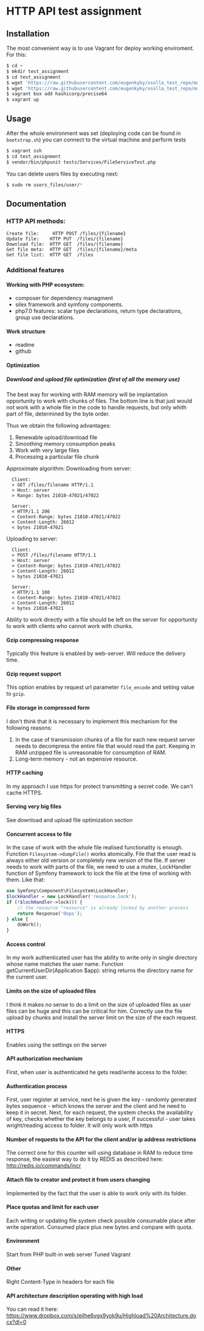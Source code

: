 HTTP API test assignment
=====================
## Installation

The most convenient way is to use Vagrant for deploy working enviroment. For this:
```bash
$ cd ~
$ mkdir test_assignment
$ cd test_assignment
$ wget 'https://raw.githubusercontent.com/eugenkyky/xsolla_test_repo/master/bootstrap.sh'
$ wget 'https://raw.githubusercontent.com/eugenkyky/xsolla_test_repo/master/Vagrantfile'
$ vagrant box add hashicorp/precise64
$ vagrant up
```

## Usage

After the whole environment was set (deploying code can be found in ```bootstrap.sh```) you can connect to the virtual machine and perform tests
```bash
$ vagrant ssh
$ cd test_assignment
$ vendor/bin/phpunit tests/Services/FileServiceTest.php 
```

You can delete users files by executing next:
```bash
$ sudo rm users_files/user/*
```

## Documentation

### HTTP API methods:
```
Сreate file:  	 HTTP POST /files/{filename}  
Update file:  	HTTP PUT  /files/{filename}
Download file:  HTTP GET  /files/{filename}
Get file meta:  HTTP GET  /files/{filename}/meta
Get file list:  HTTP GET  /files
```

### Additional features

#### Working with PHP ecosystem:
* composer for dependency managment
* silex framework and symfony components. 
* php7.0 features: scalar type declarations, return type declarations, group use declarations. 

#### Work structure 
* readme
* github

#### Optimization
##### Download and upload file optimization (first of all the memory use)
The best way for working with RAM memory will be implantation opportunity to work with chunks of files.
The bottom line is that just would not work with a whole file in the code to handle requests, but only whith part of file, determined by the byte order.

Thus we obtain the following advantages:

1. Renewable upload/download file
2. Smoothing memory consumption peaks
3. Work with very large files
4. Processing a particular file chunk

Approximate algorithm:
Downloading from server:
```
  Client:
  > GET /files/filename HTTP/1.1
  > Host: server
  > Range: bytes 21010-47021/47022
    
  Server:
  < HTTP/1.1 206 
  < Content-Range: bytes 21010-47021/47022
  < Content-Length: 26012
  < bytes 21010-47021
```
Uploading to server:
```
  Client:
  > POST /files/filename HTTP/1.1
  > Host: server
  > Content-Range: bytes 21010-47021/47022
  > Content-Length: 26012
  > bytes 21010-47021
    
  Server:
  < HTTP/1.1 100 
  < Content-Range: bytes 21010-47021/47022
  < Content-Length: 26012
  < bytes 21010-47021
```

Ability to work directly with a file should be left on the server for opportunity to work with clients who cannot work with chunks.


#### Gzip compressing response
Typically this feature is enabled by web-server. Will reduce the delivery time.

#### Gzip request support
This option enables by request url parameter ```file_encode``` and setiing value to ```gzip```. 

#### File storage in compressed form
I don't think that it is necessary to implement this mechanism for the following reasons:

1. In the case of transmission chunks of a file for each new request server needs to decompress the entire file that would read the part. Keeping in RAM unzipped file is unreasonable for consumption of RAM.
2. Long-term memory - not an expensive resource.

#### HTTP caching
In my approach I use https for protect transmitting a secret code. We can't cache HTTPS.

#### Serving very big files
See download and upload file optimization section

#### Concurrent access to file

In the case of work with the whole file realised functionality is enough. Function ```Filesystem->dumpFile()``` works atomically. File that the user read is always either old version or completely new version of the file. If server needs to work with parts of the file, we need to use a mutex, LockHandler function of Symfony framework to lock the file at the time of working with them.
Like that:

```php
use Symfony\Component\Filesystem\LockHandler;
$lockHandler = new LockHandler('resource.lock');
if (!$lockHandler->lock()) {
    // the resource "resource" is already locked by another process
    return Response('Oops');
} else {
	doWork();
}
```

#### Access control
In my work authenticated user has the ability to write only in single directory whose name matches the user name. Function getCurrentUserDir(Application $app): string returns the directory name for the current user.

#### Limits on the size of uploaded files

I think it makes no sense to do a limit on the size of uploaded files as user files can be huge and this can be critical for him. Correctly use the file upload by chunks and install the server limit on the size of the each request.

#### HTTPS
Enables using the settings on the server

#### API authorization mechanism 
First, when user is authenticated he gets read/write access to the folder.

#### Authentication process
First, user register at service, next he is given the key - randomly generated bytes sequence  - which knows the server and the client and he need to keep it in secret.
Next, for each request, the system checks the availability of key, checks whether the key belongs to a user, if successful - user takes  wright/reading access to folder.
It will only work with https

#### Number of requests to the API for the client and/or ip address restrictions 
The correct one for this counter will using database in RAM to reduce time response, the easiest way to do it by REDIS as described here: http://redis.io/commands/incr

#### Attach file to creator and protect it from users changing
Implemented by the fact that the user is able to work only with its folder.

#### Place quotas and limit for each user
Each writing or updating file system check possible consumable place after write operation. Consumed place plus new bytes and compare with quota.

#### Environment 
Start from PHP built-in web server 
Tuned Vagrant 

#### Other
Right Content-Type in headers for each file

#### API architecture description operating with high load 
You can read it here: https://www.dropbox.com/s/eilhe6vgx9yok9u/Highload%20Architecture.docx?dl=0
